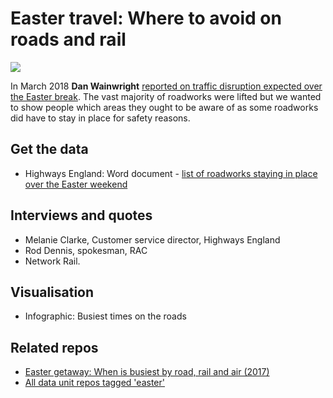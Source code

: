 # Easter travel: Where to avoid on roads and rail

![](https://ichef-1.bbci.co.uk/news/624/cpsprodpb/17F9F/production/_100570289_datapic-getawaytwix_birmingham-401cr-nc.png)

In March 2018 **Dan Wainwright** [reported on traffic disruption expected over the Easter break](http://www.bbc.co.uk/news/uk-england-43545358). The vast majority of roadworks were lifted but we wanted to show people which areas they ought to be aware of as some roadworks did have to stay in place for safety reasons.

## Get the data

* Highways England: Word document - [list of roadworks staying in place over the Easter weekend](https://github.com/BBC-Data-Unit/easter-travel/blob/master/roadworksinplace.docx)

## Interviews and quotes

* Melanie Clarke, Customer service director, Highways England
* Rod Dennis, spokesman, RAC
* Network Rail.

## Visualisation

* Infographic: Busiest times on the roads

## Related repos

* [Easter getaway: When is busiest by road, rail and air (2017)](https://github.com/bbc-data-unit/easter-getaway)
* [All data unit repos tagged 'easter'](https://github.com/search?q=topic%3Aeaster+org%3ABBC-Data-Unit&type=Repositories)
